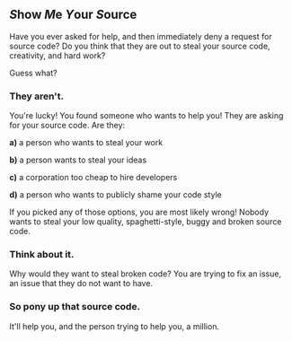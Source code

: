 ## ***S***how ***M***e ***Y***our ***S***ource

Have you ever asked for help, and then immediately deny a request for source code?
Do you think that they are out to steal your source code, creativity, and hard work?

Guess what?

### They aren't.

You're lucky! You found someone who wants to help you!
They are asking for your source code. Are they:


   **a)** a person who wants to steal your work
   
   **b)** a person wants to steal your ideas
   
   **c)** a corporation too cheap to hire developers
   
   **d)** a person who wants to publicly shame your code style
   

If you picked any of those options, you are most likely wrong!
Nobody wants to steal your low quality, spaghetti-style, buggy and broken source code.

### Think about it.

Why would they want to steal broken code?
You are trying to fix an issue, an issue that they do not want to have.

### So pony up that source code.

It'll help you, and the person trying to help you, a million.
